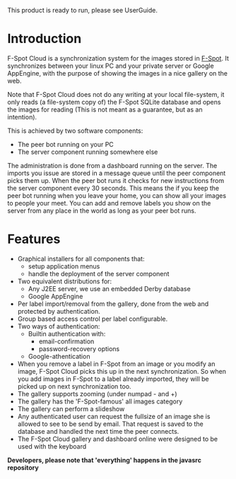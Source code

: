 This product is ready to run, please see UserGuide.


# Introduction #
F-Spot Cloud is a synchronization system for the images stored in [F-Spot](http://f-spot.org). It synchronizes between your linux PC and your private server or Google AppEngine, with the purpose of showing the images in a nice gallery on the web.

Note that F-Spot Cloud does not do any writing at your local file-system, it only reads (a file-system copy of) the F-Spot SQLite database and opens the images for reading (This is not meant as a guarantee, but as an intention).

This is achieved by two software components:
  * The peer bot running on your PC
  * The server component running somewhere else

The administration is done from a dashboard running on the server. The imports you issue are stored in a message queue until the peer component picks them up.
When the peer bot runs it checks for new instructions from the server component every 30 seconds.
This means the if you keep the peer bot running when you leave your home, you can show all your images to people your meet. You can add and remove labels you show on the server from any place in the world as long as your peer bot runs.

# Features #
  * Graphical installers for all components that:
    * setup application menus
    * handle the deployment of the server component
  * Two equivalent distributions for:
    * Any J2EE server, we use an embedded Derby database
    * Google AppEngine
  * Per label import/removal from the gallery, done from the web and protected by authentication.
  * Group based access control per label configurable.
  * Two ways of authentication:
    * Builtin authentication with:
      * email-confirmation
      * password-recovery options
    * Google-athentication
  * When you remove a label in F-Spot from an image or you modify an image, F-Spot Cloud picks this up in the next synchronization. So when you add images in F-Spot to a label already imported, they will be picked up on next synchronization too.
  * The gallery supports zooming (under numpad - and +)
  * The gallery has the 'F-Spot-famous' all images category
  * The gallery can perform a slideshow
  * Any authenticated user can request the fullsize of an image she is allowed to see to be send by email. That request is saved to the database and handled the next time the peer connects.
  * The F-Spot Cloud gallery and dashboard online were designed to be used with the keyboard

**Developers, please note that 'everything' happens in the javasrc repository**
